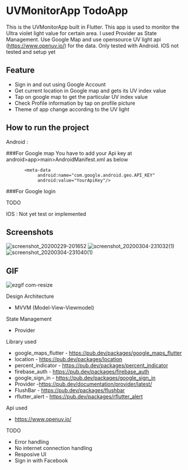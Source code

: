 #  UVMonitorApp TodoApp

This is the  UVMonitorApp built in Flutter. This app is used to monitor the Ultra violet light value for certain area. I used Provider as State Management. Use Google Map and use opensource UV light api (https://www.openuv.io/) for the data. Only tested with Android. IOS not tested and setup yet

## Feature
- Sign in and out using Google Account
- Get current location in Google map and gets its UV index value
- Tap on google map to get the particular UV index value
- Check Profile information by tap on profile picture
- Theme of app change according to the UV light

##  How to run the project

Android :

###For Google map
You have to add your Api key at android>app>main>AndroidManifest.xml as below

 <application
        android:name="io.flutter.app.FlutterApplication"
        android:label="UVLightApp"
        android:icon="@mipmap/uvlogo">

           <meta-data 
                android:name="com.google.android.geo.API_KEY"
                android:value="YourApiKey"/>

###For Google login

TODO


IOS :
Not yet test or implemented

## Screenshots

![screenshot_20200229-201652](https://user-images.githubusercontent.com/14199227/75607554-3d696b00-5b33-11ea-871f-84e91a9703e1.jpg)
![screenshot_20200304-231032(1)](https://user-images.githubusercontent.com/14199227/75893951-79236e00-5e6e-11ea-8763-3e91284b32cb.jpg)
![screenshot_20200304-231040(1)](https://user-images.githubusercontent.com/14199227/75894000-8a6c7a80-5e6e-11ea-9b6f-b7a17b66690f.jpg)


## GIF

![ezgif com-resize](https://user-images.githubusercontent.com/14199227/75894293-f818a680-5e6e-11ea-91fc-1a4ea350c362.gif)


Design Architecture
- MVVM (Model-View-Viewmodel)

State Management
- Provider

Library used
  - google_maps_flutter - https://pub.dev/packages/google_maps_flutter
  - location  - https://pub.dev/packages/location
  - percent_indicator  - https://pub.dev/packages/percent_indicator
  - firebase_auth  - https://pub.dev/packages/firebase_auth
  - google_sign_in - https://pub.dev/packages/google_sign_in
  - Provider -https://pub.dev/documentation/provider/latest/
  - FlushBar - https://pub.dev/packages/flushbar
  - rflutter_alert - https://pub.dev/packages/rflutter_alert
  
Api used
  - https://www.openuv.io/

TODO
  - Error handling
  - No internet connection handling
  - Resposive UI 
  - Sign in with Facebook
